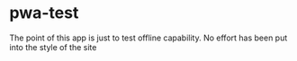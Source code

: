 # pwa-test

The point of this app is just to test offline capability. No effort has been put into the style of the site
